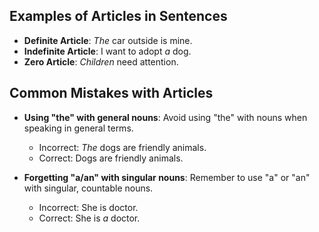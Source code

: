 ## Examples of Articles in Sentences

- **Definite Article**: *The* car outside is mine.
- **Indefinite Article**: I want to adopt *a* dog.
- **Zero Article**: *Children* need attention.

## Common Mistakes with Articles

- **Using "the" with general nouns**: Avoid using "the" with nouns when speaking in general terms.
  - Incorrect: *The* dogs are friendly animals.
  - Correct: Dogs are friendly animals.

- **Forgetting "a/an" with singular nouns**: Remember to use "a" or "an" with singular, countable nouns.
  - Incorrect: She is doctor.
  - Correct: She is *a* doctor.
